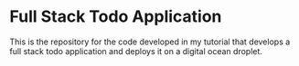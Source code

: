# Full Stack Todo Application

This is the repository for the code developed in my tutorial that develops a
full stack todo application and deploys it on a digital ocean droplet.